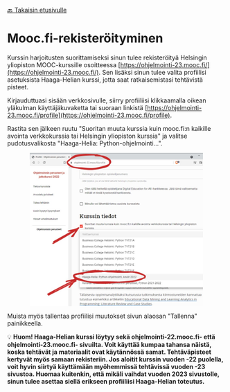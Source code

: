 [🔙 Takaisin etusivulle](./)

# Mooc.fi-rekisteröityminen

Kurssin harjoitusten suorittamiseksi sinun tulee rekisteröityä Helsingin yliopiston MOOC-kurssille osoitteessa [https://ohjelmointi-23.mooc.fi/](https://ohjelmointi-23.mooc.fi/). Sen lisäksi sinun tulee valita profiilisi asetuksista Haaga-Helian kurssi, jotta saat ratkaisemistasi tehtävistä pisteet.

Kirjauduttuasi sisään verkkosivulle, siirry profiiliisi klikkaamalla oikean yläkulman käyttäjäkuvaketta tai suoraan linkistä [https://ohjelmointi-23.mooc.fi/profile](https://ohjelmointi-23.mooc.fi/profile).

Rastita sen jälkeen ruutu "Suoritan muuta kurssia kuin mooc.fi:n kaikille avointa verkkokurssia tai Helsingin yliopiston kurssia" ja valitse pudotusvalikosta "Haaga-Helia: Python-ohjelmointi...".

<a href="./img/kurssin-valinta.jpg"><img alt="Valitse Haaga-Helian kurssitoteutus" src="./img/kurssin-valinta.jpg" style="max-width: 400px; margin: 1em auto; display: block;" /></a>

Muista myös tallentaa profiilisi muutokset sivun alaosan "Tallenna" painikkeella.

💡 **Huom! Haaga-Helian kurssi löytyy sekä ohjelmointi-22.mooc.fi- että ohjelmointi-23.mooc.fi- sivuilta. Voit käyttää kumpaa tahansa näistä, koska tehtävät ja materiaalit ovat käytännössä samat. Tehtäväpisteet kertyvät myös samaan rekisteriin. Jos aloitit kurssin vuoden -22 puolella, voit hyvin siirtyä käyttämään myöhemmissä tehtävissä vuoden -23 sivustoa. Huomaa kuitenkin, että mikäli vaihdat vuoden 2023 sivustolle, sinun tulee asettaa siellä erikseen profiiliisi Haaga-Helian toteutus.**

<script src="scripts.js"></script>